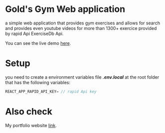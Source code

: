 # Gold's Gym Web application

a simple web application that provides gym exercises and allows for search and provides even youtube videos for more than 1300+ exercice provided by rapid Api ExerciseDb Api.

You can see the live demo [here](https://gym-guide-piko.netlify.app/).

# Setup

you need to create a environment variables file **_.env.local_** at the root folder that has the following variables:

```javascript
REACT_APP_RAPID_API_KEY= // rapid Api key
```

# Also check

My portfolio website [link](https://messadisaidabdesslem.github.io/).
